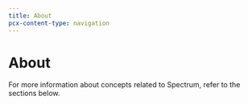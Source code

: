```yaml
---
title: About
pcx-content-type: navigation
---
```


# About

For more information about concepts related to Spectrum, refer to the sections below.

<DirectoryListing path="/about" />